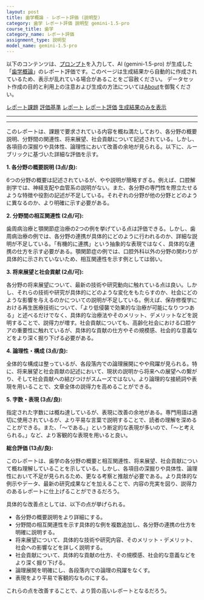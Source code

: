 ```yaml
---
layout: post
title: 歯学概論 - レポート評価 (説明型)
category: 歯学 レポート評価 説明型 gemini-1.5-pro
course_title: 歯学
category_name: レポート評価
assignment_type: 説明型
model_name: gemini-1.5-pro
---
```


以下のコンテンツは、[プロンプト](http://127.0.0.1:8000/generated/歯学/gemini-1.5-pro/prompt_レポート評価-説明型.md)を入力して、AI (gemini-1.5-pro) が生成した「[歯学概論](/contents/歯学/)」のレポート評価です。このページは生成結果から自動的に作成されているため、表示が乱れている場合があることをご容赦ください。
データセット作成の目的と利用上の注意および生成の方法については[About](/About)を御覧ください。

[レポート課題](../レポート課題-説明型)
[評価基準](../評価基準-説明型)
[レポート](../レポート-説明型)
[レポート評価](../レポート評価-説明型)
[生成結果のみを表示](http://127.0.0.1:8000/generated/歯学/gemini-1.5-pro/レポート評価-説明型.md)
  

***
***
  
このレポートは、課題で要求されている内容を概ね満たしており、各分野の概要説明、分野間の関連性、将来展望、社会貢献について記述されている。しかし、各項目の深掘りや具体性、論理性において改善の余地が見られる。以下に、ルーブリックに基づいた詳細な評価を示す。

**1. 各分野の概要説明 (3点/良):**

6つの分野の概要は記述されているが、やや説明が簡略すぎる。例えば、口腔解剖学では、神経支配や血管系の説明がない。また、各分野の専門性を際立たせるような特徴や役割の記述が不足している。それぞれの分野が他の分野とどのように異なるのか、より明確に示す必要がある。

**2. 分野間の相互関連性 (2点/可):**

歯周病治療と顎関節症治療の2つの例を挙げている点は評価できる。しかし、歯周病治療の例では、各分野の連携が具体的にどのように行われるのか、詳細な説明が不足している。「有機的に連携」という抽象的な表現ではなく、具体的な連携の仕方を示す必要がある。顎関節症の例では、口腔外科以外の分野の関わりが具体的に示されていないため、相互関連性を示す例としては弱い。

**3. 将来展望と社会貢献 (2点/可):**

各分野の将来展望について、最新の技術や研究動向に触れている点は良い。しかし、それらの技術や研究が具体的にどのような変化をもたらすのか、社会にどのような影響を与えるのかについての説明が不足している。例えば、保存修復学における再生医療技術について、「より低侵襲で効果的な治療が可能になりつつある」と述べるだけでなく、具体的な治療法やそのメリット、デメリットなどを説明することで、説得力が増す。社会貢献についても、高齢化社会における口腔ケアの重要性に触れているが、具体的な貢献の仕方やその規模感、社会的な意義などをより深く掘り下げる必要がある。

**4. 論理性・構成 (3点/良):**

全体的な構成は整っているが、各段落内での論理展開にやや飛躍が見られる。特に、将来展望と社会貢献の記述において、現状の説明から将来への展望への繋がり、そして社会貢献への結びつけがスムーズではない。より論理的な接続詞や表現を用いることで、文章全体の説得力を高めることができる。

**5. 字数・表現 (3点/良):**

指定された字数には概ね達しているが、表現に改善の余地がある。専門用語は適切に使用されているが、より平易な言葉で説明することで、読者の理解を深めることができる。また、「〜である。」という断定的な表現が多いので、「〜と考えられる。」など、より客観的な表現を用いると良い。

**総合評価 (13点/良):**

このレポートは、歯学の各分野の概要と相互関連性、将来展望、社会貢献について概ね理解していることを示している。しかし、各項目の深掘りや具体性、論理性において不足が見られるため、更なる考察と推敲が必要である。より具体的な例示やデータ、最新の研究成果などを加えることで、内容の充実を図り、説得力のあるレポートに仕上げることができるだろう。


具体的な改善点としては、以下の点が挙げられる。

* 各分野の概要説明をより詳細にする。
* 分野間の相互関連性を示す具体的な例を複数追加し、各分野の連携の仕方を明確に説明する。
* 将来展望について、具体的な技術や研究内容、そのメリット・デメリット、社会への影響などを詳しく説明する。
* 社会貢献について、具体的な貢献の仕方、その規模感、社会的な意義などをより深く掘り下げる。
* 論理展開を明確にし、各段落内での論理の飛躍をなくす。
* 表現をより平易で客観的なものにする。


これらの点を改善することで、より質の高いレポートとなるだろう。

